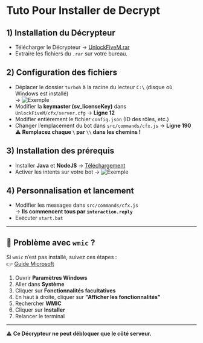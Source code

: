 # Tuto Pour Installer de Decrypt

## 1) Installation du Décrypteur
- Télécharger le Décrypteur → [UnlockFiveM.rar](https://r2.lumixsf.site/UnlockFiveM.rar)
- Extraire les fichiers du `.rar` sur votre bureau.

## 2) Configuration des fichiers
- Déplacer le dossier `turboh` à la racine du lecteur `C:\` (disque où Windows est installé)  
  → ![Exemple](https://i.postimg.cc/L43L5yq3/image.png)
- Modifier la **keymaster (sv_licenseKey)** dans `UnlockFiveM/cfx/server.cfg` → **Ligne 12**  
- Modifier entièrement le fichier `config.json` (ID des rôles, etc.)
- Changer l’emplacement du bot dans `src/commands/cfx.js` → **Ligne 190**  
  ⚠️ **Remplacez chaque `\` par `\\` dans les chemins !**

## 3) Installation des prérequis
- Installer **Java** et **NodeJS** → [Téléchargement](https://www.java.com/fr/download/)
- Activer les intents sur votre bot → ![Exemple](https://i.postimg.cc/Mp30QYTn/image.png)

## 4) Personnalisation et lancement
- Modifier les messages dans `src/commands/cfx.js`  
  → **Ils commencent tous par `interaction.reply`**  
- Exécuter `start.bat`

---

## 🚨 Problème avec `wmic` ?
Si `wmic` n’est pas installé, suivez ces étapes :  
👉 [Guide Microsoft](https://techcommunity.microsoft.com/blog/windows-itpro-blog/how-to-install-wmic-feature-on-demand-on-windows-11/4189530)

1) Ouvrir **Paramètres Windows**
2) Aller dans **Système**
3) Cliquer sur **Fonctionnalités facultatives**
4) En haut à droite, cliquer sur **"Afficher les fonctionnalités"**
5) Rechercher **WMIC**
6) Cliquer sur **Installer**
7) Relancer le terminal

---

⚠️ **Ce Décrypteur ne peut débloquer que le côté serveur.**
